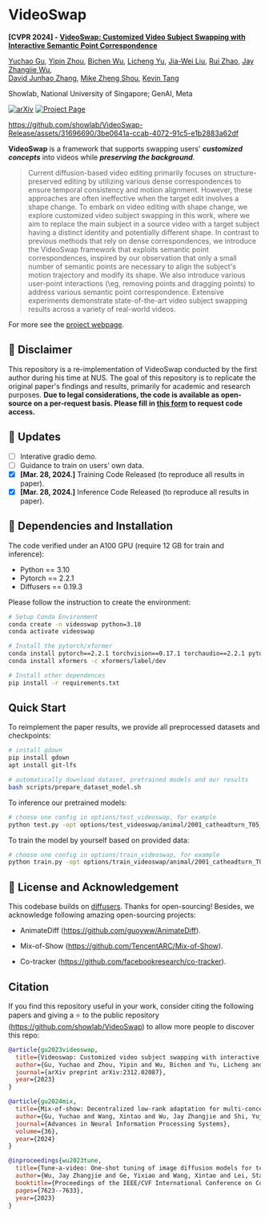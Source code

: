 # VideoSwap

**[CVPR 2024] - [VideoSwap: Customized Video Subject Swapping with Interactive Semantic Point Correspondence](https://arxiv.org/abs/2312.02087)**
<br/>

[Yuchao Gu](https://ycgu.site/),
[Yipin Zhou](https://yipin.github.io/),
[Bichen Wu](https://scholar.google.com/citations?user=K3QJPdMAAAAJ&hl=en),
[Licheng Yu](https://lichengunc.github.io/),
[Jia-Wei Liu](https://jia-wei-liu.github.io/),
[Rui Zhao](https://ruizhaocv.github.io/),
[Jay Zhangjie Wu](https://zhangjiewu.github.io/),<br/> 
[David Junhao Zhang](https://junhaozhang98.github.io/),
[Mike Zheng Shou](https://sites.google.com/view/showlab),
[Kevin Tang](https://ai.stanford.edu/~kdtang/)
<br/>

Showlab, National University of Singapore; GenAI, Meta

[![arXiv](https://img.shields.io/badge/arXiv-2312.02087-b31b1b.svg)](https://arxiv.org/abs/2312.02087)
[![Project Page](https://img.shields.io/badge/Project-Website-orange)](https://videoswap.github.io/)

https://github.com/showlab/VideoSwap-Release/assets/31696690/3be0641a-ccab-4072-91c5-e1b2883a62df

**VideoSwap** is a framework that supports swapping users' _**customized concepts**_ into videos while _**preserving the background**_. 

>Current diffusion-based video editing primarily focuses on structure-preserved editing by utilizing various dense correspondences to ensure temporal consistency and motion alignment. However, these approaches are often ineffective when the target edit involves a shape change.
To embark on video editing with shape change, we explore customized video subject swapping in this work, where we aim to replace the main subject in a source video with a target subject having a distinct identity and potentially different shape.
In contrast to previous methods that rely on dense correspondences, we introduce the VideoSwap framework that exploits semantic point correspondences, inspired by our observation that only a small number of semantic points are necessary to align the subject's motion trajectory and modify its shape. We also introduce various user-point interactions (\eg, removing points and dragging points) to address various semantic point correspondence. Extensive experiments demonstrate state-of-the-art video subject swapping results across a variety of real-world videos.

For more see the [project webpage](https://videoswap.github.io/).

## 🛑 Disclaimer

This repository is a re-implementation of VideoSwap conducted by the first author during his time at NUS. The goal of this repository is to replicate the original paper's findings and results, primarily for academic and research purposes. **Due to legal considerations, the code is available as open-source on a per-request basis. Please fill in [this form](https://forms.gle/TB9fatZEzXTUwoj88) to request code access.**

## 🚩 Updates

- [ ] Interative gradio demo.
- [ ] Guidance to train on users' own data.
- [x] **[Mar. 28, 2024.]** Training Code Released (to reproduce all results in paper).
- [x] **[Mar. 28, 2024.]** Inference Code Released (to reproduce all results in paper).

## 🔧 Dependencies and Installation
The code verified under an A100 GPU (require 12 GB for train and inference):
- Python == 3.10
- Pytorch == 2.2.1
- Diffusers == 0.19.3

Please follow the instruction to create the environment:

```bash
# Setup Conda Environment
conda create -n videoswap python=3.10
conda activate videoswap

# Install the pytorch/xformer
conda install pytorch==2.2.1 torchvision==0.17.1 torchaudio==2.2.1 pytorch-cuda=12.1 -c pytorch -c nvidia
conda install xformers -c xformers/label/dev

# Install other dependences
pip install -r requirements.txt
```

## Quick Start

To reimplement the paper results, we provide all preprocessed datasets and checkpoints:

```bash
# install gdown
pip install gdown
apt install git-lfs

# automatically download dataset, pretrained models and our results
bash scripts/prepare_dataset_model.sh
```

To inference our pretrained models:

```bash
# choose one config in options/test_videoswap, for example
python test.py -opt options/test_videoswap/animal/2001_catheadturn_T05_Iter100/2001_catheadturn_T05_Iter100.yml
```


To train the model by yourself based on provided data:
```bash
# choose one config in options/train_videoswap, for example
python train.py -opt options/train_videoswap/animal/2001_catheadturn_T05_Iter100/2001_catheadturn_T05_Iter100.yml
```

## 📜 License and Acknowledgement

This codebase builds on [diffusers](https://github.com/huggingface/diffusers). Thanks for open-sourcing! Besides, we acknowledge following amazing open-sourcing projects:

- AnimateDiff (https://github.com/guoyww/AnimateDiff).


- Mix-of-Show (https://github.com/TencentARC/Mix-of-Show).


- Co-tracker (https://github.com/facebookresearch/co-tracker).

## Citation

If you find this repository useful in your work, consider citing the following papers and giving a ⭐ to the public repository (https://github.com/showlab/VideoSwap) to allow more people to discover this repo:

```bibtex
@article{gu2023videoswap,
  title={Videoswap: Customized video subject swapping with interactive semantic point correspondence},
  author={Gu, Yuchao and Zhou, Yipin and Wu, Bichen and Yu, Licheng and Liu, Jia-Wei and Zhao, Rui and Wu, Jay Zhangjie and Zhang, David Junhao and Shou, Mike Zheng and Tang, Kevin},
  journal={arXiv preprint arXiv:2312.02087},
  year={2023}
}

@article{gu2024mix,
  title={Mix-of-show: Decentralized low-rank adaptation for multi-concept customization of diffusion models},
  author={Gu, Yuchao and Wang, Xintao and Wu, Jay Zhangjie and Shi, Yujun and Chen, Yunpeng and Fan, Zihan and Xiao, Wuyou and Zhao, Rui and Chang, Shuning and Wu, Weijia and others},
  journal={Advances in Neural Information Processing Systems},
  volume={36},
  year={2024}
}

@inproceedings{wu2023tune,
  title={Tune-a-video: One-shot tuning of image diffusion models for text-to-video generation},
  author={Wu, Jay Zhangjie and Ge, Yixiao and Wang, Xintao and Lei, Stan Weixian and Gu, Yuchao and Shi, Yufei and Hsu, Wynne and Shan, Ying and Qie, Xiaohu and Shou, Mike Zheng},
  booktitle={Proceedings of the IEEE/CVF International Conference on Computer Vision},
  pages={7623--7633},
  year={2023}
}
```

